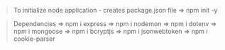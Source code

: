 > To initialize node application - creates package.json file 
   => npm init -y 

> Dependencies 
    => npm i express
    => npm i nodemon
    => npm i dotenv
    => npm i mongoose
    => npm i bcryptjs
    => npm i jsonwebtoken
    => npm i cookie-parser